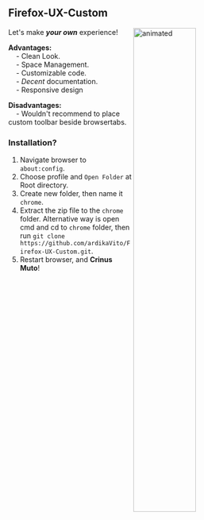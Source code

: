 ## Firefox-UX-Custom
<img align="right" width="50%" src="https://media.giphy.com/media/OyHJuBRcdejseJu98s/giphy.gif" alt="animated" />

Let's make ***your own*** experience!

**Advantages:**<br>
    - Clean Look.<br>
    - Space Management.<br>
    - Customizable code.<br>
    - *Decent* documentation.<br>
    - Responsive design
    
**Disadvantages:**<br>
    - Wouldn't recommend to place custom toolbar beside browsertabs.<br>

### Installation?
1. Navigate browser to `about:config`.
2. Choose profile and `Open Folder` at Root directory.
3. Create new folder, then name it `chrome`.
4. Extract the zip file to the `chrome` folder. Alternative way is open cmd and cd to `chrome` folder, then run `git clone https://github.com/ardikaVito/Firefox-UX-Custom.git`.
5. Restart browser, and **Crinus Muto**!
